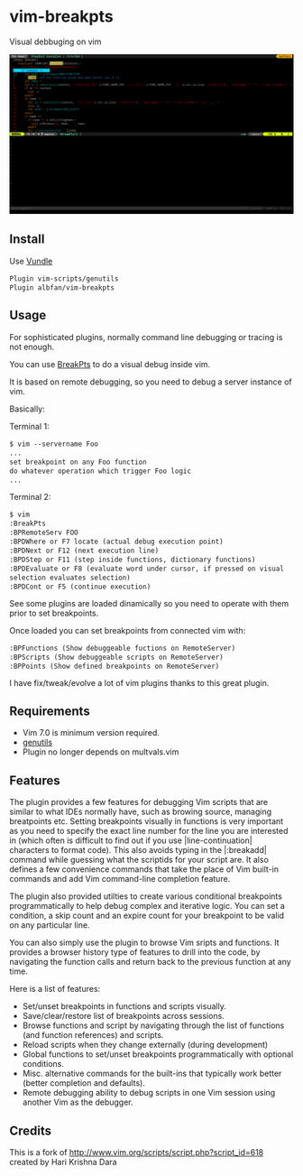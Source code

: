 # vim-breakpts

Visual debbuging on vim

![screenshot](res/screenshot.png)

## Install 

Use [Vundle](https://github.com/VundleVim/Vundle.vim)

    Plugin vim-scripts/genutils
    Plugin albfan/vim-breakpts

## Usage

For sophisticated plugins, normally command line debugging or tracing is not enough.

You can use [BreakPts](https://github.com/albfan/vim-breakpts) to do a visual debug inside vim.

It is based on remote debugging, so you need to debug a server instance of vim.

Basically:

Terminal 1:

    $ vim --servername Foo
    ...
    set breakpoint on any Foo function
    do whatever operation which trigger Foo logic
    ...

Terminal 2:

    $ vim
    :BreakPts
    :BPRemoteServ FOO
    :BPDWhere or F7 locate (actual debug execution point)
    :BPDNext or F12 (next execution line)
    :BPDStep or F11 (step inside functions, dictionary functions)
    :BPDEvaluate or F8 (evaluate word under cursor, if pressed on visual selection evaluates selection)
    :BPDCont or F5 (continue execution)

See some plugins are loaded dinamically so you need to operate with them prior to set breakpoints.

Once loaded you can set breakpoints from connected vim with:

    :BPFunctions (Show debuggeable fuctions on RemoteServer)
    :BPScripts (Show debuggeable scripts on RemoteServer)
    :BPPoints (Show defined breakpoints on RemoteServer)

I have fix/tweak/evolve a lot of vim plugins thanks to this great plugin.

## Requirements

- Vim 7.0 is minimum version required.
- [genutils](https://github.com/vim-scripts/genutils)
- Plugin no longer depends on multvals.vim

## Features

The plugin provides a few features for debugging Vim scripts that are similar to what IDEs normally have, such as browing source, managing breatpoints etc.  Setting breakpoints visually in functions is very important as you need to specify the exact line number for the line you are interested in (which often is difficult to find out if you use |line-continuation| characters to format code). This also avoids typing in the |:breakadd| command while guessing what the scriptids for your script are. It also defines a few convenience commands that take the place of Vim built-in commands and add Vim command-line completion feature.

The plugin also provided utilties to create various conditional breakpoints programmatically to help debug complex and iterative logic. You can set a condition, a skip count and an expire count for your breakpoint to be valid on any particular line.

You can also simply use the plugin to browse Vim sripts and functions. It provides a browser history type of features to drill into the code, by navigating the function calls and return back to the previous function at any time.

Here is a list of features:

 - Set/unset breakpoints in functions and scripts visually.
 - Save/clear/restore list of breakpoints across sessions.
 - Browse functions and script by navigating through the list of functions (and function references) and scripts.
 - Reload scripts when they change externally (during development)
 - Global functions to set/unset breakpoints programmatically with optional conditions.
 - Misc. alternative commands for the built-ins that typically work better (better completion and defaults).
 - Remote debugging ability to debug scripts in one Vim session using another Vim as the debugger.

## Credits

This is a fork of http://www.vim.org/scripts/script.php?script_id=618 created by Hari Krishna Dara

